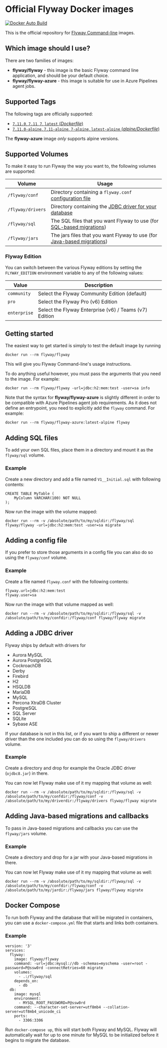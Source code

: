 # Official Flyway Docker images

[![Docker Auto Build](https://img.shields.io/docker/cloud/automated/flyway/flyway)][docker]

[docker]: https://hub.docker.com/r/flyway/flyway/
[docker]: https://hub.docker.com/r/flyway/flyway-azure/

This is the official repository for [Flyway Command-line](https://flywaydb.org/documentation/commandline/) images.

## Which image should I use?

There are two families of images:

- **flyway/flyway** - this image is the basic Flyway command line application, and should be your default choice.
- **flyway/flyway-azure** - this image is suitable for use in Azure Pipelines agent jobs.

## Supported Tags

The following tags are officially supported:

-	[`7.11.0`, `7.11`, `7`, `latest` (*Dockerfile*)](https://github.com/flyway/flyway-docker/blob/master/Dockerfile)
-	[`7.11.0-alpine`, `7.11-alpine`, `7-alpine`, `latest-alpine` (*alpine/Dockerfile*)](https://github.com/flyway/flyway-docker/blob/master/alpine/Dockerfile)

The **flyway-azure** image *only* supports alpine versions.

## Supported Volumes

To make it easy to run Flyway the way you want to, the following volumes are supported:

Volume | Usage
-------|------
`/flyway/conf` | Directory containing a `flyway.conf` [configuration file](https://flywaydb.org/documentation/commandline/#configuration)
`/flyway/drivers` | Directory containing the [JDBC driver for your database](https://flywaydb.org/documentation/commandline/#jdbc-drivers)
`/flyway/sql` | The SQL files that you want Flyway to use (for [SQL-based migrations](https://flywaydb.org/documentation/migration/sql))
`/flyway/jars` | The jars files that you want Flyway to use (for [Java-based migrations](https://flywaydb.org/documentation/migration/java))

### Flyway Edition

You can switch between the various Flyway editions by setting the `FLYWAY_EDITION` environment variable to any of the following values:

Value | Description
------|------
`community` | Select the Flyway Community Edition (default)
`pro` | Select the Flyway Pro (v6) Edition
`enterprise` | Select the Flyway Enterprise (v6) / Teams (v7) Edition

## Getting started

The easiest way to get started is simply to test the default image by running

`docker run --rm flyway/flyway`

This will give you Flyway Command-line's usage instructions.

To do anything useful however, you must pass the arguments that you need to the image. For example:

`docker run --rm flyway/flyway -url=jdbc:h2:mem:test -user=sa info`

Note that the syntax for **flyway/flyway-azure** is slightly different in order to be compatible with Azure Pipelines
agent job requirements. As it does not define an entrypoint, you need to explicitly add the `flyway` command. For example:

`docker run --rm flyway/flyway-azure:latest-alpine flyway`

## Adding SQL files

To add your own SQL files, place them in a directory and mount it as the `flyway/sql` volume.

### Example

Create a new directory and add a file named `V1__Initial.sql` with following contents:

```
CREATE TABLE MyTable (
    MyColumn VARCHAR(100) NOT NULL
);

```

Now run the image with the volume mapped:

`docker run --rm -v /absolute/path/to/my/sqldir:/flyway/sql flyway/flyway -url=jdbc:h2:mem:test -user=sa migrate`

## Adding a config file

If you prefer to store those arguments in a config file you can also do so using the `flyway/conf` volume.

### Example

Create a file named `flyway.conf` with the following contents:

```
flyway.url=jdbc:h2:mem:test
flyway.user=sa
```

Now run the image with that volume mapped as well:

`docker run --rm -v /absolute/path/to/my/sqldir:/flyway/sql -v /absolute/path/to/my/confdir:/flyway/conf flyway/flyway migrate`

## Adding a JDBC driver

Flyway ships by default with drivers for

- Aurora MySQL
- Aurora PostgreSQL
- CockroachDB
- Derby
- Firebird
- H2
- HSQLDB
- MariaDB
- MySQL
- Percona XtraDB Cluster
- PostgreSQL
- SQL Server
- SQLite
- Sybase ASE

If your database is not in this list, or if you want to ship a different or newer driver than the one included you can do so using the `flyway/drivers` volume.

### Example

Create a directory and drop for example the Oracle JDBC driver (`ojdbc8.jar`) in there.

You can now let Flyway make use of it my mapping that volume as well:

`docker run --rm -v /absolute/path/to/my/sqldir:/flyway/sql -v /absolute/path/to/my/confdir:/flyway/conf -v /absolute/path/to/my/driverdir:/flyway/drivers flyway/flyway migrate`

## Adding Java-based migrations and callbacks

To pass in Java-based migrations and callbacks you can use the `flyway/jars` volume.

### Example

Create a directory and drop for a jar with your Java-based migrations in there.

You can now let Flyway make use of it my mapping that volume as well:

`docker run --rm -v /absolute/path/to/my/sqldir:/flyway/sql -v /absolute/path/to/my/confdir:/flyway/conf -v /absolute/path/to/my/jardir:/flyway/jars flyway/flyway migrate`

## Docker Compose

To run both Flyway and the database that will be migrated in containers, you can use a `docker-compose.yml` file that
starts and links both containers.

### Example

```
version: '3'
services:
  flyway:
    image: flyway/flyway
    command: -url=jdbc:mysql://db -schemas=myschema -user=root -password=P@ssw0rd -connectRetries=60 migrate
    volumes:
      - .:/flyway/sql
    depends_on:
      - db
  db:
    image: mysql
    environment:
      - MYSQL_ROOT_PASSWORD=P@ssw0rd
    command: --character-set-server=utf8mb4 --collation-server=utf8mb4_unicode_ci
    ports:
      - 3306:3306
```

Run `docker-compose up`, this will start both Flyway and MySQL. Flyway will automatically wait for up to one minute for MySQL to be initialized before it begins to migrate the database.
